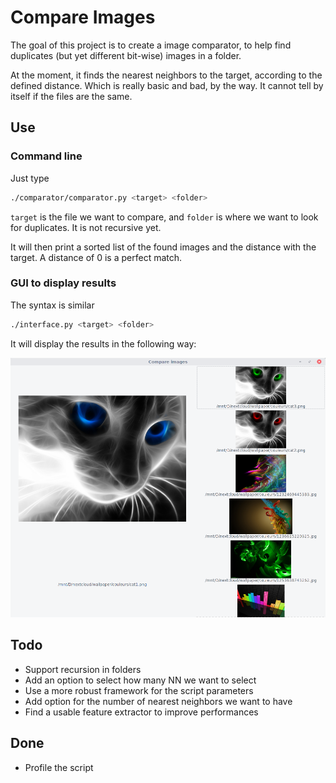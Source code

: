 # Compare Images
The goal of this project is to create a image comparator, to help find duplicates (but yet different bit-wise) images in a folder.

At the moment, it finds the nearest neighbors to the target, according to the defined distance. Which is really basic and bad, by the way.
It cannot tell by itself if the files are the same.

## Use
### Command line
Just type
```bash
./comparator/comparator.py <target> <folder>
```
`target` is the file we want to compare, and `folder` is where we want to look for duplicates. It is not recursive yet.

It will then print a sorted list of the found images and the distance with the target. A distance of 0 is a perfect match.

### GUI to display results
The syntax is similar
```bash
./interface.py <target> <folder>
```
It will display the results in the following way:

![window](readme_imgs/app.png)

## Todo
* Support recursion in folders
* Add an option to select how many NN we want to select
* Use a more robust framework for the script parameters
* Add option for the number of nearest neighbors we want to have
* Find a usable feature extractor to improve performances

## Done
* Profile the script


